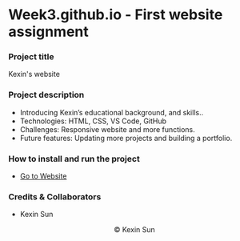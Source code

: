 # Week3.github.io - First website assignment

### Project title
Kexin's website  

### Project description
- Introducing Kexin’s educational background, and skills.. 
- Technologies: HTML, CSS, VS Code, GitHub
- Challenges: Responsive website and more functions. 
- Future features: Updating more projects and building a portfolio.

### How to install and run the project
- [Go to Website](https://kexinsun82.github.io/week3.github.io/)

### Credits & Collaborators
  -  Kexin Sun

<p align= "center">&copy; Kexin Sun</p>
